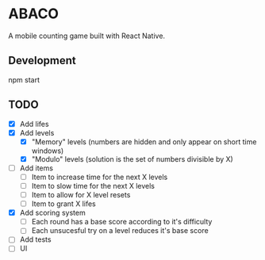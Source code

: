 # ABACO

A mobile counting game built with React Native.

## Development

npm start

## TODO

- [x] Add lifes
- [x] Add levels
  - [x] "Memory" levels (numbers are hidden and only appear on short time windows)
  - [x] "Modulo" levels (solution is the set of numbers divisible by X)
- [ ] Add items
  - [ ] Item to increase time for the next X levels
  - [ ] Item to slow time for the next X levels
  - [ ] Item to allow for X level resets
  - [ ] Item to grant X lifes
- [x] Add scoring system
  - [ ] Each round has a base score according to it's difficulty
  - [ ] Each unsucesful try on a level reduces it's base score
- [ ] Add tests
- [ ] UI